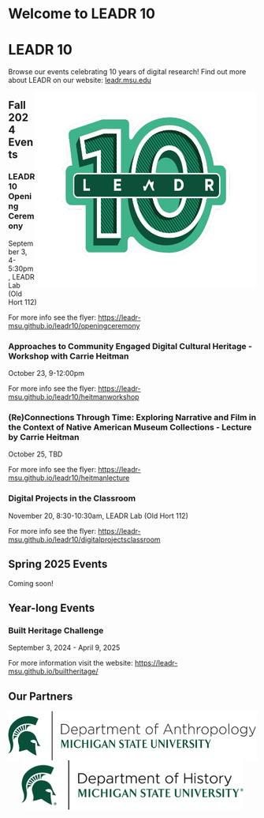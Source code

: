 <div class="home">
    <h1>Welcome to LEADR 10</h1>
</div>

# LEADR 10
Browse our events celebrating 10 years of digital research! Find out more about LEADR on our website: [leadr.msu.edu](leadr.msu.edu)
<div style= "float: right">
<img src="LEADR10_logo.png" width=450 height=400>
</div>

## Fall 2024 Events

### LEADR10 Opening Ceremony
September 3, 4-5:30pm, LEADR Lab (Old Hort 112)

For more info see the flyer: https://leadr-msu.github.io/leadr10/openingceremony


### Approaches to Community Engaged Digital Cultural Heritage - Workshop with Carrie Heitman
October 23, 9-12:00pm

For more info see the flyer: https://leadr-msu.github.io/leadr10/heitmanworkshop


### (Re)Connections Through Time: Exploring Narrative and Film in the Context of Native American Museum Collections - Lecture by Carrie Heitman
October 25, TBD

For more info see the flyer: https://leadr-msu.github.io/leadr10/heitmanlecture


### Digital Projects in the Classroom
November 20, 8:30-10:30am, LEADR Lab (Old Hort 112)

For more info see the flyer: https://leadr-msu.github.io/leadr10/digitalprojectsclassroom


## Spring 2025 Events
Coming soon!


## Year-long Events

### Built Heritage Challenge
September 3, 2024 - April 9, 2025

For more information visit the website: https://leadr-msu.github.io/builtheritage/

## Our Partners 
<div style="display: flex; flex-direction: column; align-items: center;">
    <img src="Dept-Anthro_Helmet_Green.png" height="100">
    <img src="Dept-History_Helmet_Green-r.png" height="100">
</div>
